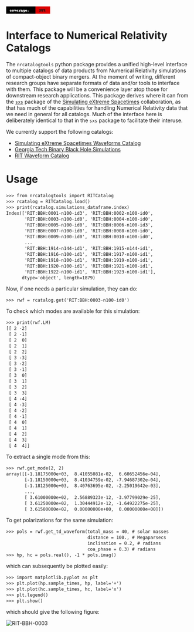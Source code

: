 [![Code coverage](docs/cov_badge.jpg)](https://vaishakp.github.io/nr-catalog-tools/)

# Interface to Numerical Relativity Catalogs

The `nrcatalogtools` python package provides a unified
high-level interface to multiple catalogs of data products
from Numerical Relativity simulations of compact-object
binary mergers. At the moment of writing, different
research groups have separate formats of data and/or
tools to interface with them. This package will be a
convenience layer atop those for downstream research
applications. This package derives where it can from
the [`sxs`](https://github.com/sxs-collaboration/sxs)
package of the [Simulating eXtreme Spacetimes](https://github.com/sxs-collaboration)
collaboration, as that 
has much of the capabilities for handling Numerical
Relativity data that we need in general for all catalogs.
Much of the interface here is deliberately identical to
that in the `sxs` package to facilitate their interuse.


We currently support the following catalogs:
- [Simulating eXtreme Spacetimes Waveforms Catalog](https://data.black-holes.org/waveforms/catalog.html)
- [Georgia Tech Binary Black Hole Simulations](https://einstein.gatech.edu/catalog/)
- [RIT Waveform Catalog](https://ccrg.rit.edu/content/data/rit-waveform-catalog)

# Usage
```
>>> from nrcatalogtools import RITCatalog
>>> rcatalog = RITCatalog.load()
>>> print(rcatalog.simulations_dataframe.index)
Index(['RIT:BBH:0001-n100-id3', 'RIT:BBH:0002-n100-id0',
       'RIT:BBH:0003-n100-id0', 'RIT:BBH:0004-n100-id0',
       'RIT:BBH:0005-n100-id0', 'RIT:BBH:0006-n100-id3',
       'RIT:BBH:0007-n100-id0', 'RIT:BBH:0008-n100-id0',
       'RIT:BBH:0009-n100-id0', 'RIT:BBH:0010-n100-id0',
       ...
       'RIT:BBH:1914-n144-id1', 'RIT:BBH:1915-n144-id1',
       'RIT:BBH:1916-n100-id1', 'RIT:BBH:1917-n100-id1',
       'RIT:BBH:1918-n100-id1', 'RIT:BBH:1919-n100-id1',
       'RIT:BBH:1920-n100-id1', 'RIT:BBH:1921-n100-id1',
       'RIT:BBH:1922-n100-id1', 'RIT:BBH:1923-n100-id1'],
      dtype='object', length=1879)
```

Now, if one needs a particular simulation, they can do:
```
>>> rwf = rcatalog.get('RIT:BBH:0003-n100-id0')
```
To check which modes are available for this simulation:
```
>>> print(rwf.LM)
[[ 2 -2]
 [ 2 -1]
 [ 2  0]
 [ 2  1]
 [ 2  2]
 [ 3 -3]
 [ 3 -2]
 [ 3 -1]
 [ 3  0]
 [ 3  1]
 [ 3  2]
 [ 3  3]
 [ 4 -4]
 [ 4 -3]
 [ 4 -2]
 [ 4 -1]
 [ 4  0]
 [ 4  1]
 [ 4  2]
 [ 4  3]
 [ 4  4]]
```
To extract a single mode from this:
```
>>> rwf.get_mode(2, 2)
array([[-1.18175000e+03,  8.41055081e-02,  6.60652456e-04],
       [-1.18150000e+03,  8.41034759e-02, -7.94687302e-04],
       [-1.18125000e+03,  8.40763695e-02, -2.25019642e-03],
       ...,
       [ 3.61000000e+02,  2.56889323e-12, -3.97799029e-25],
       [ 3.61250000e+02,  1.30444912e-12, -1.64922275e-25],
       [ 3.61500000e+02,  0.00000000e+00,  0.00000000e+00]])
```
To get polarizations for the same simulation:
```
>>> pols = rwf.get_td_waveform(total_mass = 40, # solar masses
                               distance = 100., # Megaparsecs
                               inclination = 0.2, # radians
                               coa_phase = 0.3) # radians
>>> hp, hc = pols.real(), -1 * pols.imag()
```
which can subsequently be plotted easily:
```
>>> import matplotlib.pyplot as plt
>>> plt.plot(hp.sample_times, hp, label='+')
>>> plt.plot(hc.sample_times, hc, label='x')
>>> plt.legend()
>>> plt.show()
```
which should give the following figure:

![RIT-BBH-0003](https://github.com/gwnrtools/nr-catalog-tools/blob/master/test/validation_data/RIT-BBH-0003-n100-id0_m40_d100_inc0p2_coaph0p3.png)




